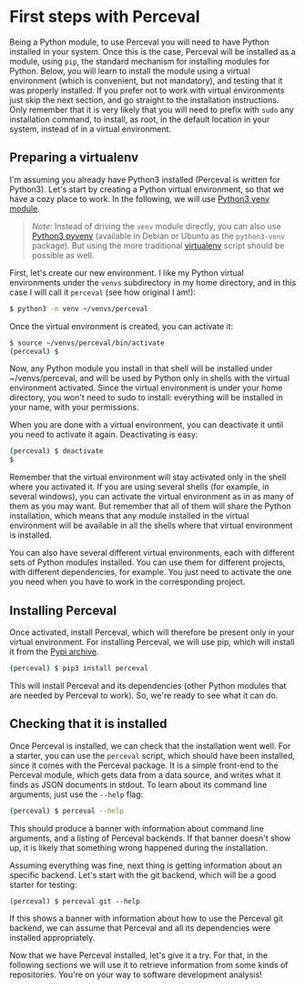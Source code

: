 # First steps with Perceval

Being a Python module, to use Perceval you will need to have Python installed in your system. Once this is the case, Perceval will be installed as a module, using `pip`, the standard mechanism for installing modules for Python. Below, you will learn to install the module using a virtual environment \(which is convenient, but not mandatory\), and testing that it was properly installed. If you prefer not to work with virtual environments just skip the next section, and go straight to the installation instructions. Only remember that it is very likely that you will need to prefix with `sudo` any installation command, to install, as root, in the default location in your system, instead of in a virtual environment.

## Preparing a virtualenv

I'm assuming you already have Python3 installed \(Perceval is written for Python3\). Let's start by creating a Python virtual environment, so that we have a cozy place to work. In the following, we will use [Python3 venv module](https://docs.python.org/3/library/venv.html).

> _Note:_ Instead of driving the `venv` module directly, you can also use [Python3 pyvenv](https://docs.python.org/3/library/venv.html#creating-virtual-environments) \(available in Debian or Ubuntu as the `python3-venv` package\). But using the more traditional [virtualenv](http://docs.python-guide.org/en/latest/dev/virtualenvs/) script should be possible as well.

First, let's create our new environment. I like my Python virtual environments under the `venvs` subdirectory in my home directory, and in this case I will call it `perceval` \(see how original I am!\):

```bash
$ python3 -m venv ~/venvs/perceval
```

Once the virtual environment is created, you can  activate it:

```bash
$ source ~/venvs/perceval/bin/activate
(perceval) $
```

Now, any Python module you install in that shell will be installed under ~/venvs/perceval, and will be used by Python only in shells with the virtual environment activated. Since the virtual environment is under your home directory, you won't need to sudo to install: everything will be installed in your name, with your permissions.

When you are done with a virtual environment, you can deactivate it until you need to activate it again. Deactivating is easy:

```bash
(perceval) $ deactivate
$
```

Remember that the virtual environment will stay activated only in the shell where you activated it. If you are using several shells \(for example, in several windows\), you can activate the virtual environment as in as many of them as you may want. But remember that all of them will share the Python installation, which means that any module installed in the virtual environment will be available in all the shells where that virtual environment is installed.

You can also have several different virtual environments, each with different sets of Python modules installed. You can use them for different projects, with different dependencies, for example. You just need to activate the one you need when you have to work in the corresponding project.

## Installing Perceval

Once activated, install Perceval, which will therefore be present only in your virtual environment. For installing Perceval, we will use pip, which will install it from the [Pypi archive](https://pypi.python.org/pypi).

```bash
(perceval) $ pip3 install perceval
```

This will install Perceval and its dependencies \(other Python modules that are needed by Perceval to work\). So, we're ready to see what it can do.

## Checking that it is installed

Once Perceval is installed, we can check that the installation went well. For a starter, you can use the `perceval` script, which should have been installed, since it comes with the Perceval package. It is a simple front-end to the Perceval module, which gets data from a data source, and writes what it finds as JSON documents in stdout. To learn about its command line arguments, just use the `--help` flag:

```bash
(perceval) $ perceval --help
```

This should produce a banner with information about command line arguments, and a listing of Perceval backends. If that banner doesn't show up, it is likely that something wrong happened during the installation.

Assuming everything was fine, next thing is getting information about an specific backend. Let's start with the git backend, which will be a good starter for testing:

```
(perceval) $ perceval git --help
```

If this shows a banner with information about how to use the Perceval git backend, we can assume that Perceval and all its dependencies were installed appropriately.

Now that we have Perceval installed, let's give it a try. For that, in the following sections we will use it to retrieve information from some kinds of repositories. You're on your way to software development analysis!
